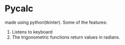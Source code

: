# Pycalc
made using python(tkinter). 
Some of the features: 
1. Listens to keyboard
2. The trigonometric functions return values in radians.
